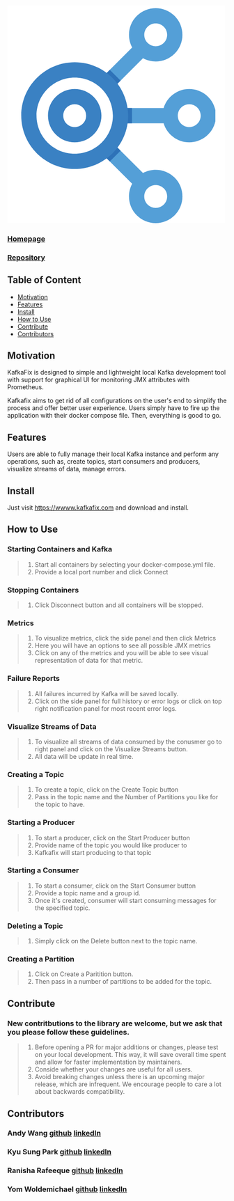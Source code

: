 ![logo](<https://github.com/oslabs-beta/kafkafix/blob/main/documents/KafkaFix%20(png).png>)

### [Homepage](https://www.kafkafix.com)

### [Repository](https://github.com/oslabs-beta/kafkafix)

## Table of Content

- [Motivation](#-motivation)
- [Features](#-features)
- [Install](#-install)
- [How to Use](#-how-to-use)
- [Contribute](#-contribute)
- [Contributors](#-contributors)

## Motivation

KafkaFix is designed to simple and lightweight local Kafka development tool with support for graphical UI for monitoring JMX attributes with Prometheus.

Kafkafix aims to get rid of all configurations on the user's end to simplify the process and offer better user experience. Users simply have to fire up the application with their docker compose file. Then, everything is good to go.

## Features

Users are able to fully manage their local Kafka instance and perform any operations, such as, create topics, start consumers and producers, visualize streams of data, manage errors.

## Install

Just visit https://wwww.kafkafix.com and download and install.

## How to Use

### Starting Containers and Kafka

> 1. Start all containers by selecting your docker-compose.yml file.
> 2. Provide a local port number and click Connect

### Stopping Containers

> 1. Click Disconnect button and all containers will be stopped.

### Metrics

> 1. To visualize metrics, click the side panel and then click Metrics
> 2. Here you will have an options to see all possible JMX metrics
> 3. Click on any of the metrics and you will be able to see visual representation of data for that metric.

### Failure Reports

> 1. All failures incurred by Kafka will be saved locally.
> 2. Click on the side panel for full history or error logs or click on top right notification panel for most recent error logs.

### Visualize Streams of Data

> 1. To visualize all streams of data consumed by the conusmer go to right panel and click on the Visualize Streams button.
> 2. All data will be update in real time.

### Creating a Topic

> 1. To create a topic, click on the Create Topic button
> 2. Pass in the topic name and the Number of Partitions you like for the topic to have.

### Starting a Producer

> 1. To start a producer, click on the Start Producer button
> 2. Provide name of the topic you would like producer to
> 3. Kafkafix will start producing to that topic

### Starting a Consumer

> 1. To start a consumer, click on the Start Consumer button
> 2. Provide a topic name and a group id.
> 3. Once it's created, consumer will start consuming messages for the specified topic.

### Deleting a Topic

> 1. Simply click on the Delete button next to the topic name.

### Creating a Partition

> 1. Click on Create a Paritition button.
> 2. Then pass in a number of partitions to be added for the topic.

## Contribute

### New contritbutions to the library are welcome, but we ask that you please follow these guidelines.

> 1. Before opening a PR for major additions or changes, please test on your local development. This way, it will save overall time spent and allow for faster implementation by maintainers.
> 2. Conside whether your changes are useful for all users.
> 3. Avoid breaking changes unless there is an upcoming major release, which are infrequent. We encourage people to care a lot about backwards compatibility.

## Contributors

### Andy Wang [github](https://github.com/andywang0121) [linkedIn](https://www.linkedin.com/in/andywang0121/)

### Kyu Sung Park [github](https://github.com/qkrrbtjd90) [linkedIn](https://www.linkedin.com/in/kyusungpark/)

### Ranisha Rafeeque [github](https://github.com/ranisharafeeque) [linkedIn](https://www.linkedin.com/in/ranisha-rafeeque-s-k/)

### Yom Woldemichael [github](https://github.com/yomwold) [linkedIn](https://www.linkedin.com/in/yomfwoldemichael/)
